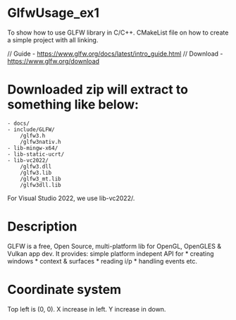 # GlfwUsage_ex1
To show how to use GLFW library in C/C++.
CMakeList file on how to create a simple project with all linking.

// Guide - https://www.glfw.org/docs/latest/intro_guide.html
// Download - https://www.glfw.org/download

# Downloaded zip will extract to something like below:
	- docs/
	- include/GLFW/
		/glfw3.h
		/glfw3nativ.h
	- lib-mingw-x64/
	- lib-static-ucrt/
	- lib-vc2022/
		/glfw3.dll
		/glfw3.lib
		/glfw3_mt.lib
		/glfw3dll.lib
	
For Visual Studio 2022, we use lib-vc2022/.

# Description
GLFW is a free, Open Source, multi-platform lib for OpenGL, OpenGLES & Vulkan app dev.
It provides:
	simple platform indepent API for
		* creating windows
		* context & surfaces
		* reading i/p
		* handling events
etc.

# Coordinate system

Top left is (0, 0).
X increase in left.
Y increase in down.